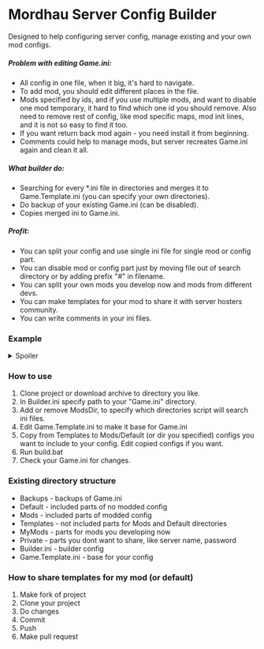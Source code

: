 # Mordhau Server Config Builder

Designed to help configuring server config, manage existing and your own mod configs.

##### Problem with editing Game.ini:
* All config in one file, when it big, it's hard to navigate.
* To add mod, you should edit different places in the file.
* Mods specified by ids, and if you use multiple mods, and want to disable one mod temporary, it hard to find which one id you should remove. Also need to remove rest of config, like mod specific maps, mod init lines, and it is not so easy to find it too.
* If you want return back mod again - you need install it from beginning.
* Comments could help to manage mods, but server recreates Game.ini again and clean it all.

##### What builder do:
* Searching for every *.ini file in directories and merges it to Game.Template.ini (you can specify your own directories).
* Do backup of your existing Game.ini (can be disabled).
* Copies merged ini to Game.ini.

##### Profit:
* You can split your config and use single ini file for single mod or config part.
* You can disable mod or config part just by moving file out of search directory or by adding prefix "#" in filename.
* You can split your own mods you develop now and mods from different devs.
* You can make templates for your mod to share it with server hosters community.
* You can write comments in your ini files.

### Example

<details>
<summary>Spoiler</summary>

##### Game.Template.ini
```ini
[/Script/Mordhau.MordhauGameMode]
bIsThirdPersonCameraDisabled=False
ConstrainAspectRatio=0.000000

[/Script/Mordhau.MordhauGameSession]
MaxSlots=8
BannedPlayers=()
MutedPlayers=()

[/Script/Engine.GameSession]
MaxPlayers=8
```

#### Default/HordeMaps.ini

```ini
[/Script/Mordhau.MordhauGameMode]
MapRotation=HRD_Crossroads
MapRotation=HRD_Castello
MapRotation=HRD_Camp
MapRotation=HRD_Grad
MapRotation=HRD_Taiga
MapRotation=HRD_MountainPeak
MapRotation=HRD_Feitoria
MapRotation=HRD_Noria
MapRotation=HRD_Dungeon
```

#### Default/HordeMaps.ini
```ini
[/Script/Mordhau.MordhauGameMode]
SpawnServerActorsOnMapLoad=/ServerSideCmds/BP_ServerSideCMDs.BP_ServerSideCMDs_C

[/Script/Mordhau.MordhauGameSession]
Mods=1700790
```

#### Default/HordeMaps.ini
```ini
[/Script/Mordhau.MordhauGameSession]
Mods=2713507

[/Script/Mordhau.MordhauGameMode]
SpawnServerActorsOnMapLoad=/YodaSeller/YodaSellerInit.YodaSellerInit_C
```

#### Game.ini output
```ini
[/Script/Mordhau.MordhauGameMode]
bIsThirdPersonCameraDisabled=False
ConstrainAspectRatio=0.000000
MapRotation=HRD_Crossroads
MapRotation=HRD_Castello
MapRotation=HRD_Camp
MapRotation=HRD_Grad
MapRotation=HRD_Taiga
MapRotation=HRD_MountainPeak
MapRotation=HRD_Feitoria
MapRotation=HRD_Noria
MapRotation=HRD_Dungeon
SpawnServerActorsOnMapLoad=/ServerSideCmds/BP_ServerSideCMDs.BP_ServerSideCMDs_C
SpawnServerActorsOnMapLoad=/YodaSeller/YodaSellerInit.YodaSellerInit_C

[/Script/Mordhau.MordhauGameSession]
MaxSlots=8
BannedPlayers=()
MutedPlayers=()
Mods=1700790
Mods=2713507

[/Script/Engine.GameSession]
MaxPlayers=8
```

</details>

### How to use
1. Clone project or download archive to directory you like.
1. In Builder.ini specify path to your "Game.ini" directory.
1. Add or remove ModsDir, to specify which directories script will search ini files.
1. Edit Game.Template.ini to make it base for Game.ini
1. Copy from Templates to Mods/Default (or dir you specified) configs you want to include to your config. Edit copied configs if you want.
1. Run build.bat
1. Check your Game.ini for changes.

### Existing directory structure
* Backups - backups of Game.ini
* Default - included parts of no modded config
* Mods - included parts of modded config
* Templates - not included parts for Mods and Default directories
* MyMods - parts for mods you developing now
* Private - parts you dont want to share, like server name, password
* Builder.ini - builder config
* Game.Template.ini - base for your config

### How to share templates for my mod (or default)
1. Make fork of project
1. Clone your project
1. Do changes
1. Commit
1. Push
1. Make pull request